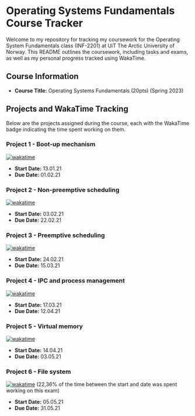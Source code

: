 # Operating Systems Fundamentals Course Tracker

Welcome to my repository for tracking my coursework for the Operating System Fundamentals class (INF-2201) at UiT The Arctic University of Norway. This README outlines the coursework, including tasks and exams, as well as my personal progress tracked using WakaTime.

## Course Information

- **Course Title:** Operating Systems Fundamentals (20pts) (Spring 2023)

## Projects and WakaTime Tracking

Below are the projects assigned during the course, each with the WakaTime badge indicating the time spent working on them.

### Project 1 - Boot-up mechanism
[![wakatime](https://wakatime.com/badge/user/25484680-9f95-4670-92ea-9abd3854b948/project/cac648a1-6f40-4ba3-9019-747dd8664fb9.svg)](https://wakatime.com/badge/user/25484680-9f95-4670-92ea-9abd3854b948/project/cac648a1-6f40-4ba3-9019-747dd8664fb9)

- **Start Date:** 13.01.21
- **Due Date:** 01.02.21


### Project 2 - Non-preemptive scheduling
[![wakatime](https://wakatime.com/badge/user/25484680-9f95-4670-92ea-9abd3854b948/project/4f59b48e-b2da-46b9-adc1-85d6414c5557.svg)](https://wakatime.com/badge/user/25484680-9f95-4670-92ea-9abd3854b948/project/4f59b48e-b2da-46b9-adc1-85d6414c5557)

- **Start Date:** 03.02.21
- **Due Date:** 22.02.21


### Project 3 - Preemptive scheduling
[![wakatime](https://wakatime.com/badge/user/25484680-9f95-4670-92ea-9abd3854b948/project/2feea1ad-2a05-42e9-b672-3c4373ec69ba.svg)](https://wakatime.com/badge/user/25484680-9f95-4670-92ea-9abd3854b948/project/2feea1ad-2a05-42e9-b672-3c4373ec69ba)

- **Start Date:** 24.02.21
- **Due Date:** 15.03.21


### Project 4 - IPC and process management
[![wakatime](https://wakatime.com/badge/user/25484680-9f95-4670-92ea-9abd3854b948/project/fb9921c1-8e24-4111-bef6-e5c0b7dcbb2c.svg)](https://wakatime.com/badge/user/25484680-9f95-4670-92ea-9abd3854b948/project/fb9921c1-8e24-4111-bef6-e5c0b7dcbb2c)

- **Start Date:** 17.03.21
- **Due Date:** 12.04.21


### Project 5 - Virtual memory
[![wakatime](https://wakatime.com/badge/user/25484680-9f95-4670-92ea-9abd3854b948/project/5731d46e-557a-4b39-9c16-88ac3efdcd37.svg)](https://wakatime.com/badge/user/25484680-9f95-4670-92ea-9abd3854b948/project/5731d46e-557a-4b39-9c16-88ac3efdcd37)

- **Start Date:** 14.04.21
- **Due Date:** 03.05.21


### Project 6 - File system
[![wakatime](https://wakatime.com/badge/user/25484680-9f95-4670-92ea-9abd3854b948/project/71ac29cb-a125-4128-9833-322db4dbe906.svg)](https://wakatime.com/badge/user/25484680-9f95-4670-92ea-9abd3854b948/project/71ac29cb-a125-4128-9833-322db4dbe906)
(22,36% of the time between the start and date was spent working on this exam)

- **Start Date:** 05.05.21
- **Due Date:** 31.05.21


